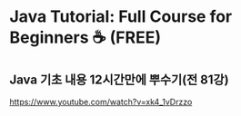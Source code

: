 # Java Tutorial: Full Course for Beginners ☕ (FREE)

## Java 기초 내용 12시간만에 뿌수기(전 81강)

https://www.youtube.com/watch?v=xk4_1vDrzzo
